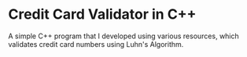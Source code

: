 # Credit Card Validator in C++
A simple C++ program that I developed using various resources, which validates credit card numbers using Luhn's Algorithm.

